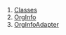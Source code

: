 1.  [Classes](models_organization_org_info/#classes)
2.  [OrgInfo](models_organization_org_info/OrgInfo-class.html)
3.  [OrgInfoAdapter](models_organization_org_info/OrgInfoAdapter-class.html)
